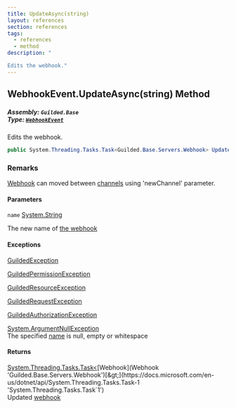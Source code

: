 ```yaml
---
title: UpdateAsync(string)
layout: references
section: references
tags:
  - references
  - method
description: "

Edits the webhook."
---
```


## WebhookEvent.UpdateAsync(string) Method
##### **Assembly:** `Guilded.Base`<br/>**Type:** [`WebhookEvent`](WebhookEvent 'Guilded.Base.Events.WebhookEvent')

Edits the webhook.

```csharp
public System.Threading.Tasks.Task<Guilded.Base.Servers.Webhook> UpdateAsync(string name);
```

### Remarks
  
[Webhook](Webhook 'Guilded.Base.Servers.Webhook') can moved between [channels](ServerChannel 'Guilded.Base.Servers.ServerChannel') using 'newChannel' parameter.
#### Parameters

<a name='Guilded.Base.Events.WebhookEvent.UpdateAsync(string).name'></a>

`name` [System.String](https://docs.microsoft.com/en-us/dotnet/api/System.String 'System.String')

The new name of [the webhook](Webhook 'Guilded.Base.Servers.Webhook')

#### Exceptions

[GuildedException](GuildedException 'Guilded.Base.GuildedException')

[GuildedPermissionException](GuildedPermissionException 'Guilded.Base.GuildedPermissionException')

[GuildedResourceException](GuildedResourceException 'Guilded.Base.GuildedResourceException')

[GuildedRequestException](GuildedRequestException 'Guilded.Base.GuildedRequestException')

[GuildedAuthorizationException](GuildedAuthorizationException 'Guilded.Base.GuildedAuthorizationException')

[System.ArgumentNullException](https://docs.microsoft.com/en-us/dotnet/api/System.ArgumentNullException 'System.ArgumentNullException')  
The specified [name](WebhookEvent.UpdateAsync(string)#Guilded.Base.Events.WebhookEvent.UpdateAsync(string).name 'Guilded.Base.Events.WebhookEvent.UpdateAsync(string).name') is null, empty or whitespace

#### Returns
[System.Threading.Tasks.Task&lt;](https://docs.microsoft.com/en-us/dotnet/api/System.Threading.Tasks.Task-1 'System.Threading.Tasks.Task`1')[Webhook](Webhook 'Guilded.Base.Servers.Webhook')[&gt;](https://docs.microsoft.com/en-us/dotnet/api/System.Threading.Tasks.Task-1 'System.Threading.Tasks.Task`1')  
Updated [webhook](Webhook 'Guilded.Base.Servers.Webhook')